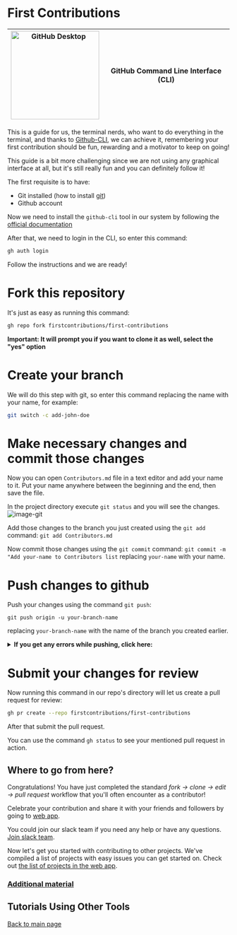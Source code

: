 

# First Contributions

| <img alt="GitHub Desktop" src="https://cdn.icon-icons.com/icons2/2157/PNG/512/github_git_hub_logo_icon_132878.png" width="200"> | GitHub Command Line Interface (CLI) |
|------------------------------------------------------------------------------------------------------------------------------------------------------------------------------------------------------------------------------------------------------------------------------------------------------|-------------------------------------|

This is a guide for us, the terminal nerds, who want to do everything in the terminal, and thanks to [Github-CLI](https://cli.github.com/), we can achieve it, remembering your first contribution should be fun, rewarding and a motivator to keep on going!

This guide is a bit more challenging since we are not using any graphical interface at all, but it's still really fun and you can definitely follow it!

The first requisite is to have:
- Git installed (how to install [git](https://git-scm.com/downloads))
- Github account

Now we need to install the `github-cli` tool in our system by following the [official documentation](https://github.com/cli/cli#installation)

After that, we need to login in the CLI, so enter this command: 
```bash 
gh auth login
```

Follow the instructions and we are ready!

# Fork this repository
It's just as easy as running this command:

```bash
gh repo fork firstcontributions/first-contributions
```
**Important: It will prompt you if you want to clone it as well, select the "yes" option**

# Create your branch
We will do this step with git, so enter this command replacing the name with your name, for example:
```bash 
git switch -c add-john-doe
```

# Make necessary changes and commit those changes 
Now you can open `Contributors.md` file in a text editor and add your name to it. Put your name anywhere between the beginning and the end, then save the file.

In the project directory execute `git status` and you will see the changes.
![image-git](https://camo.githubusercontent.com/a35c4722d7aab337eefc655d1488f7b4dc038508e6adaf5e88e2e052a976f010/68747470733a2f2f6669727374636f6e747269627574696f6e732e6769746875622e696f2f6173736574732f526561646d652f6769742d7374617475732e706e67)

Add those changes to the branch you just created using the `git add` command:
`git add Contributors.md`

Now commit those changes using the `git commit` command:
`git commit -m "Add your-name to Contributors list`
replacing `your-name` with your name.

# Push changes to github 
Push your changes using the command `git push`:

```
git push origin -u your-branch-name
```

replacing `your-branch-name` with the name of the branch you created earlier.

<details>
<summary> <strong>If you get any errors while pushing, click here:</strong> </summary>

- ### Authentication Error
     <pre>remote: Support for password authentication was removed on August 13, 2021. Please use a personal access token instead.
  remote: Please see https://github.blog/2020-12-15-token-authentication-requirements-for-git-operations/ for more information.
  fatal: Authentication failed for 'https://github.com/<your-username>/first-contributions.git/'</pre>
  Go to [GitHub's tutorial](https://docs.github.com/en/authentication/connecting-to-github-with-ssh/adding-a-new-ssh-key-to-your-github-account) on generating and configuring an SSH key to your account.

</details>

# Submit your changes for review
Now running this command in our repo's directory will let us create a pull request for review:

```bash 
gh pr create --repo firstcontributions/first-contributions
```

After that submit the pull request.

You can use the command `gh status` to see your mentioned pull request in action.

## Where to go from here?

Congratulations! You have just completed the standard _fork -> clone -> edit -> pull request_ workflow that you'll often encounter as a contributor!

Celebrate your contribution and share it with your friends and followers by going to [web app](https://firstcontributions.github.io/#social-share).

You could join our slack team if you need any help or have any questions. [Join slack team](https://join.slack.com/t/firstcontributors/shared_invite/zt-vchl8cde-S0KstI_jyCcGEEj7rSTQiA).

Now let's get you started with contributing to other projects. We've compiled a list of projects with easy issues you can get started on. Check out [the list of projects in the web app](https://firstcontributions.github.io/#project-list).

### [Additional material](additional-material/git_workflow_scenarios/additional-material.md)

## Tutorials Using Other Tools

[Back to main page](https://github.com/firstcontributions/first-contributions#tutorials-using-other-tools)
